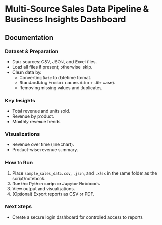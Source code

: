 # Multi-Source Sales Data Pipeline & Business Insights Dashboard

## Documentation

### Dataset & Preparation
- Data sources: CSV, JSON, and Excel files.
- Load all files if present; otherwise, skip.
- Clean data by:
  - Converting `Date` to datetime format.
  - Standardizing `Product` names (trim + title case).
  - Removing missing values and duplicates.

### Key Insights
- Total revenue and units sold.
- Revenue by product.
- Monthly revenue trends.

### Visualizations
- Revenue over time (line chart).
- Product-wise revenue summary.

### How to Run
1. Place `sample_sales_data.csv`, `.json`, and `.xlsx` in the same folder as the script/notebook.
2. Run the Python script or Jupyter Notebook.
3. View output and visualizations.
4. (Optional) Export reports as CSV or PDF.

### Next Steps
- Create a secure login dashboard for controlled access to reports.
